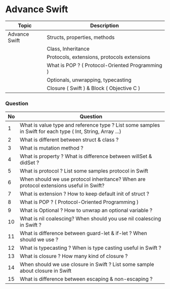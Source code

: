 # Advance Swift
| Topic                 | Description |
| --------------------- | ----------- |
| Advance Swift         | Structs, properties, methods |
|                       | Class, Inheritance |
|                       | Protocols, extensions, protocols extensions |
|                       | What is POP ? ( Protocol-Oriented Programming ) |
|                       | Optionals, unwrapping, typecasting |
|                       | Closure ( Swift ) & Block ( Objective C ) |

### Question

| No | Question |
| -- | ----------- |
| 1  | What is value type and reference type ? List some samples in Swift for each type ( Int, String, Array ...) |
| 2  | What is different between struct & class ? |
| 3  | What is mutation method ? |
| 4  | What is property ? What is difference between willSet & didSet ? |
| 5  | What is protocol ? List some samples protocol in Swift |
| 6  | When should we use protocol inheritance? When are protocol extensions useful in Swift? |
| 7  | What is extension ? How to keep default init of struct ? |
| 8  | What is POP ? ( Protocol-Oriented Programming ) |
| 9  | What is Optional ? How to unwrap an optional variable ? |
| 10 | What is nil coalescing? When should you use nil coalescing in Swift ? |
| 11 | What is difference between guard-let & if-let ? When should we use ? |
| 12 | What is typecasting ? When is type casting useful in Swift ? |
| 13 | What is closure ? How many kind of closure ? |
| 14 | When should we use closure in Swift ? List some sample about closure in Swift |
| 15 | What is difference between escaping & non-escaping ? |
